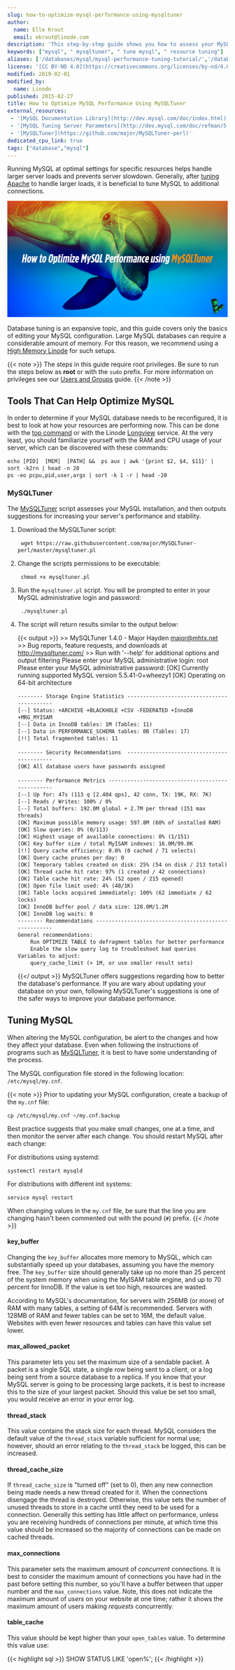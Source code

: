 ```yaml
---
slug: how-to-optimize-mysql-performance-using-mysqltuner
author:
  name: Elle Krout
  email: ekrout@linode.com
description: 'This step-by-step guide shows you how to assess your MySQL database performance using MySQLTuner to ensure optimum resource usage.'
keywords: ["mysql", " mysqltuner", " tune mysql", " resource tuning"]
aliases: ['/databases/mysql/mysql-performance-tuning-tutorial/','/databases/mysql/how-to-optimize-mysql-performance-using-mysqltuner/','/databases/mysql/tuning-your-mysql-database/']
license: '[CC BY-ND 4.0](https://creativecommons.org/licenses/by-nd/4.0)'
modified: 2019-02-01
modified_by:
  name: Linode
published: 2015-02-27
title: How to Optimize MySQL Performance Using MySQLTuner
external_resources:
 - '[MySQL Documentation Library](http://dev.mysql.com/doc/index.html)'
 - '[MySQL Tuning Server Parameters](http://dev.mysql.com/doc/refman/5.7/en/server-parameters.html)'
 - '[MySQLTuner](https://github.com/major/MySQLTuner-perl)'
dedicated_cpu_link: true
tags: ["database","mysql"]
---
```


Running MySQL at optimal settings for specific resources helps handle larger server loads and prevents server slowdown. Generally, after [tuning Apache](/docs/guides/tuning-your-apache-server/) to handle larger loads, it is beneficial to tune MySQL to additional connections.

![Optimize MySQL Performance Using MySQLTuner](optimize_mysql_using_mysql_tuner_title_graphic.png)

Database tuning is an expansive topic, and this guide covers only the basics of editing your MySQL configuration. Large MySQL databases can require a considerable amount of memory. For this reason, we recommend using a [High Memory Linode](https://www.linode.com/pricing/) for such setups.

{{< note >}}
The steps in this guide require root privileges. Be sure to run the steps below as **root** or with the `sudo` prefix. For more information on privileges see our [Users and Groups](/docs/guides/linux-users-and-groups/) guide.
{{< /note >}}

## Tools That Can Help Optimize MySQL

In order to determine if your MySQL database needs to be reconfigured, it is best to look at how your resources are performing now. This can be done with the [top command](/docs/guides/top-htop-iotop/) or with the Linode [Longview](/docs/guides/what-is-longview/) service. At the very least, you should familiarize yourself with the RAM and CPU usage of your server, which can be discovered with these commands:

    echo [PID]  [MEM]  [PATH] &&  ps aux | awk '{print $2, $4, $11}' | sort -k2rn | head -n 20
    ps -eo pcpu,pid,user,args | sort -k 1 -r | head -20

### MySQLTuner

The [MySQLTuner](https://github.com/major/MySQLTuner-perl) script assesses your MySQL installation, and then outputs suggestions for increasing your server's performance and stability.

1. Download the MySQLTuner script:

        wget https://raw.githubusercontent.com/major/MySQLTuner-perl/master/mysqltuner.pl

2. Change the scripts permissions to be executable:

        chmod +x mysqltuner.pl

3. Run the `mysqltuner.pl` script. You will be prompted to enter in your MySQL administrative login and password:

        ./mysqltuner.pl

4.  The script will return results similar to the output below:

    {{< output >}}
         >>  MySQLTuner 1.4.0 - Major Hayden <major@mhtx.net>
         >>  Bug reports, feature requests, and downloads at http://mysqltuner.com/
         >>  Run with '--help' for additional options and output filtering
        Please enter your MySQL administrative login: root
        Please enter your MySQL administrative password:
        [OK] Currently running supported MySQL version 5.5.41-0+wheezy1
        [OK] Operating on 64-bit architecture

        -------- Storage Engine Statistics -------------------------------------------
        [--] Status: +ARCHIVE +BLACKHOLE +CSV -FEDERATED +InnoDB +MRG_MYISAM
        [--] Data in InnoDB tables: 1M (Tables: 11)
        [--] Data in PERFORMANCE_SCHEMA tables: 0B (Tables: 17)
        [!!] Total fragmented tables: 11

        -------- Security Recommendations  -------------------------------------------
        [OK] All database users have passwords assigned

        -------- Performance Metrics -------------------------------------------------
        [--] Up for: 47s (113 q [2.404 qps], 42 conn, TX: 19K, RX: 7K)
        [--] Reads / Writes: 100% / 0%
        [--] Total buffers: 192.0M global + 2.7M per thread (151 max threads)
        [OK] Maximum possible memory usage: 597.8M (60% of installed RAM)
        [OK] Slow queries: 0% (0/113)
        [OK] Highest usage of available connections: 0% (1/151)
        [OK] Key buffer size / total MyISAM indexes: 16.0M/99.0K
        [!!] Query cache efficiency: 0.0% (0 cached / 71 selects)
        [OK] Query cache prunes per day: 0
        [OK] Temporary tables created on disk: 25% (54 on disk / 213 total)
        [OK] Thread cache hit rate: 97% (1 created / 42 connections)
        [OK] Table cache hit rate: 24% (52 open / 215 opened)
        [OK] Open file limit used: 4% (48/1K)
        [OK] Table locks acquired immediately: 100% (62 immediate / 62 locks)
        [OK] InnoDB buffer pool / data size: 128.0M/1.2M
        [OK] InnoDB log waits: 0
        -------- Recommendations -----------------------------------------------------
        General recommendations:
            Run OPTIMIZE TABLE to defragment tables for better performance
            Enable the slow query log to troubleshoot bad queries
        Variables to adjust:
            query_cache_limit (> 1M, or use smaller result sets)
      {{</ output >}}
    MySQLTuner offers suggestions regarding how to better the database's performance. If you are wary about updating your database on your own, following MySQLTuner's suggestions is one of the safer ways to improve your database performance.

## Tuning MySQL
When altering the MySQL configuration, be alert to the changes and how they affect your database. Even when following the instructions of programs such as [MySQLTuner](#mysqltuner), it is best to have some understanding of the process.

The MySQL configuration file stored in the following location: `/etc/mysql/my.cnf`.

{{< note >}}
Prior to updating your MySQL configuration, create a backup of the `my.cnf` file:

    cp /etc/mysql/my.cnf ~/my.cnf.backup

Best practice suggests that you make small changes, one at a time, and then monitor the server after each change. You should restart MySQL after each change:

For distributions using systemd:

    systemctl restart mysqld

For distributions with different init systems:

    service mysql restart

When changing values in the `my.cnf` file, be sure that the line you are changing hasn't been commented out with the pound (`#`) prefix.
{{< /note >}}

#### key_buffer
Changing the `key_buffer` allocates more memory to MySQL, which can substantially speed up your databases, assuming you have the memory free. The `key_buffer` size should generally take up no more than 25 percent of the system memory when using the MyISAM table engine, and up to 70 percent for InnoDB. If the value is set too high, resources are wasted.

According to MySQL's documentation, for servers with 256MB (or more) of RAM with many tables, a setting of 64M is recommended. Servers with 128MB of RAM and fewer tables can be set to 16M, the default value. Websites with even fewer resources and tables can have this value set lower.

#### max_allowed_packet
This parameter lets you set the maximum size of a sendable packet. A packet is a single SQL state, a single row being sent to a client, or a log being sent from a source database to a replica. If you know that your MySQL server is going to be processing large packets, it is best to increase this to the size of your largest packet. Should this value be set too small, you would receive an error in your error log.

#### thread_stack
This value contains the stack size for each thread. MySQL considers the default value of the `thread_stack` variable sufficient for normal use; however, should an error relating to the `thread_stack` be logged, this can be increased.

#### thread_cache_size
If `thread_cache_size` is "turned off" (set to 0), then any new connection being made needs a new thread created for it. When the connections disengage the thread is destroyed. Otherwise, this value sets the number of unused threads to store in a cache until they need to be used for a connection. Generally this setting has little affect on performance, unless you are receiving hundreds of connections per minute, at which time this value should be increased so the majority of connections can be made on cached threads.

#### max_connections
This parameter sets the maximum amount of *concurrent* connections. It is best to consider the maximum amount of connections you have had in the past before setting this number, so you'll have a buffer between that upper number and the `max_connections` value. Note, this does not indicate the maximum amount of *users* on your website at one time; rather it shows the maximum amount of users making *requests* concurrently.

#### table_cache
This value should be kept higher than your `open_tables` value. To determine this value use:

{{< highlight sql >}}
SHOW STATUS LIKE 'open%';
{{< /highlight >}}
